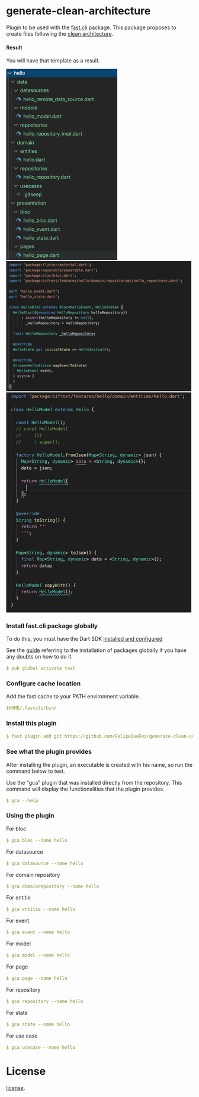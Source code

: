 # generate-clean-architecture

Plugin to be used with the [fast.cli](https://github.com/pbissonho/fast.cli) package. This package proposes to create files following the [clean architecture](https://blog.cleancoder.com/uncle-bob/2012/08/13/the-clean-architecture.html).

#### Result

You will have that template as a result.

<img src="/assets/example.png" width="300px"><img src="/assets/example2.png" width="500px"><img src="/assets/example3.png" width="500px">

### Install fast.cli package globally 

To do this, you must have the Dart SDK [installed and configured](https://dart.dev/get-dart) 

See the [guide](https://dart.dev/tools/pub/cmd/pub-global) referring to the installation of packages globally if you have any doubts on how to do it.

```yaml
$ pub global activate fast
```

### Configure cache location

Add the fast cache to your PATH environment variable.

```yaml
$HOME/.fastcli/bin/
```

### Install this plugin

```yaml
$ fast plugin add git https://github.com/FelipeQueFez/generate-clean-architecture.git
```

### See what the plugin provides

After installing the plugin, an executable is created with his name, so run the command below to test.

Use the "gca" plugin that was installed directly from the repository.
This command will display the functionalities that the plugin provides.

```yaml
$ gca --help
```

### Using the plugin

For bloc

```yaml
$ gca bloc --name hello
```

For datasource

```yaml
$ gca datasource --name hello
```

For domain repository

```yaml
$ gca domainrepository --name hello
```

For entitie

```yaml
$ gca entitie --name hello
```

For event

```yaml
$ gca event --name hello
```

For model

```yaml
$ gca model --name hello
```

For page

```yaml
$ gca page --name hello
```

For repository

```yaml
$ gca repository --name hello
```

For state

```yaml
$ gca state --name hello
```

For use case

```yaml
$ gca usecase --name hello
```

# License

[license](https://github.com/FelipeQueFez/generate-clean-architecture/blob/main/LICENSE).
